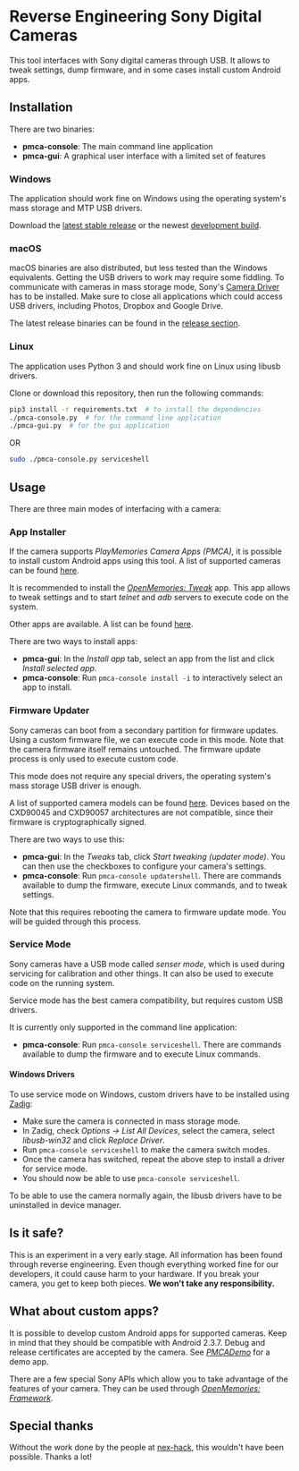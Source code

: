 # Reverse Engineering Sony Digital Cameras
This tool interfaces with Sony digital cameras through USB. It allows to tweak settings, dump firmware, and in some cases install custom Android apps.

## Installation
There are two binaries:

* **pmca-console**: The main command line application
* **pmca-gui**: A graphical user interface with a limited set of features

### Windows
The application should work fine on Windows using the operating system's mass storage and MTP USB drivers.

Download the [latest stable release](https://github.com/ma1co/Sony-PMCA-RE/releases/latest) or the newest [development build](https://ci.appveyor.com/project/ma1co/sony-pmca-re/build/artifacts).

### macOS
macOS binaries are also distributed, but less tested than the Windows equivalents. Getting the USB drivers to work may require some fiddling. To communicate with cameras in mass storage mode, Sony's [Camera Driver](https://support.d-imaging.sony.co.jp/mac/driver/11/ja/) has to be installed. Make sure to close all applications which could access USB drivers, including Photos, Dropbox and Google Drive.

The latest release binaries can be found in the [release section](https://github.com/ma1co/Sony-PMCA-RE/releases/latest).

### Linux
The application uses Python 3 and should work fine on Linux using libusb drivers.

Clone or download this repository, then run the following commands:
```bash
pip3 install -r requirements.txt  # to install the dependencies
./pmca-console.py  # for the command line application
./pmca-gui.py  # for the gui application
```
OR 

```bash
sudo ./pmca-console.py serviceshell
```
## Usage
There are three main modes of interfacing with a camera:

### App Installer
If the camera supports *PlayMemories Camera Apps (PMCA)*, it is possible to install custom Android apps using this tool. A list of supported cameras can be found [here](https://openmemories.readthedocs.io/devices.html).

It is recommended to install the [*OpenMemories: Tweak*](https://github.com/ma1co/OpenMemories-Tweak) app. This app allows to tweak settings and to start *telnet* and *adb* servers to execute code on the system.

Other apps are available. A list can be found [here](https://github.com/ma1co/OpenMemories-AppList).

There are two ways to install apps:
* **pmca-gui**: In the *Install app* tab, select an app from the list and click *Install selected app*.
* **pmca-console**: Run `pmca-console install -i` to interactively select an app to install.

### Firmware Updater
Sony cameras can boot from a secondary partition for firmware updates. Using a custom firmware file, we can execute code in this mode. Note that the camera firmware itself remains untouched. The firmware update process is only used to execute custom code.

This mode does not require any special drivers, the operating system's mass storage USB driver is enough.

A list of supported camera models can be found [here](https://openmemories.readthedocs.io/devices.html). Devices based on the CXD90045 and CXD90057 architectures are not compatible, since their firmware is cryptographically signed.

There are two ways to use this:
* **pmca-gui**: In the *Tweaks* tab, click *Start tweaking (updater mode)*. You can then use the checkboxes to configure your camera's settings.
* **pmca-console**: Run `pmca-console updatershell`. There are commands available to dump the firmware, execute Linux commands, and to tweak settings.

Note that this requires rebooting the camera to firmware update mode. You will be guided through this process.

### Service Mode
Sony cameras have a USB mode called *senser mode*, which is used during servicing for calibration and other things. It can also be used to execute code on the running system.

Service mode has the best camera compatibility, but requires custom USB drivers.

It is currently only supported in the command line application:
* **pmca-console**: Run `pmca-console serviceshell`. There are commands available to dump the firmware and to execute Linux commands.

#### Windows Drivers
To use service mode on Windows, custom drivers have to be installed using [Zadig](http://zadig.akeo.ie/):
* Make sure the camera is connected in mass storage mode.
* In Zadig, check *Options -> List All Devices*, select the camera, select *libusb-win32* and click *Replace Driver*.
* Run `pmca-console serviceshell` to make the camera switch modes.
* Once the camera has switched, repeat the above step to install a driver for service mode.
* You should now be able to use `pmca-console serviceshell`.

To be able to use the camera normally again, the libusb drivers have to be uninstalled in device manager.

## Is it safe?
This is an experiment in a very early stage. All information has been found through reverse engineering. Even though everything worked fine for our developers, it could cause harm to your hardware. If you break your camera, you get to keep both pieces. **We won't take any responsibility.**

## What about custom apps?
It is possible to develop custom Android apps for supported cameras. Keep in mind that they should be compatible with Android 2.3.7. Debug and release certificates are accepted by the camera. See [*PMCADemo*](https://github.com/ma1co/PMCADemo) for a demo app.

There are a few special Sony APIs which allow you to take advantage of the features of your camera. They can be used through [*OpenMemories: Framework*](https://github.com/ma1co/OpenMemories-Framework).

## Special thanks
Without the work done by the people at [nex-hack](http://www.personal-view.com/faqs/sony-hack/hack-development), this wouldn't have been possible. Thanks a lot!
